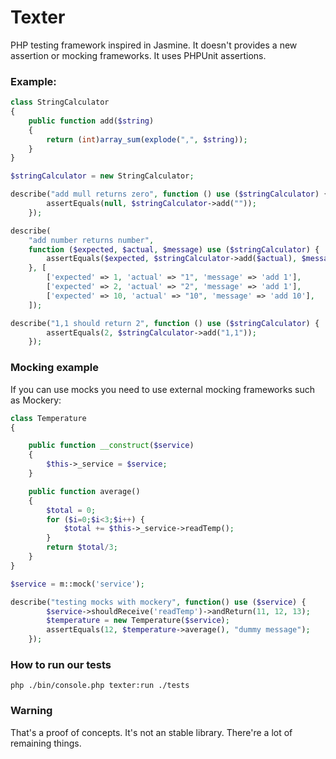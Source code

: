 # Texter

PHP testing framework inspired in Jasmine. It doesn't provides a new assertion or mocking frameworks. It uses PHPUnit assertions.

### Example:

```php
class StringCalculator
{
    public function add($string)
    {
        return (int)array_sum(explode(",", $string));
    }
}

$stringCalculator = new StringCalculator;

describe("add mull returns zero", function () use ($stringCalculator) {
        assertEquals(null, $stringCalculator->add(""));
    });

describe(
    "add number returns number",
    function ($expected, $actual, $message) use ($stringCalculator) {
        assertEquals($expected, $stringCalculator->add($actual), $message);
    }, [
        ['expected' => 1, 'actual' => "1", 'message' => 'add 1'],
        ['expected' => 2, 'actual' => "2", 'message' => 'add 1'],
        ['expected' => 10, 'actual' => "10", 'message' => 'add 10'],
    ]);

describe("1,1 should return 2", function () use ($stringCalculator) {
        assertEquals(2, $stringCalculator->add("1,1"));
    });

```

### Mocking example

If you can use mocks you need to use external mocking frameworks such as Mockery:
```php
class Temperature
{

    public function __construct($service)
    {
        $this->_service = $service;
    }

    public function average()
    {
        $total = 0;
        for ($i=0;$i<3;$i++) {
            $total += $this->_service->readTemp();
        }
        return $total/3;
    }
}

$service = m::mock('service');

describe("testing mocks with mockery", function() use ($service) {
        $service->shouldReceive('readTemp')->andReturn(11, 12, 13);
        $temperature = new Temperature($service);
        assertEquals(12, $temperature->average(), "dummy message");
    });
```

### How to run our tests

```
php ./bin/console.php texter:run ./tests
```

### Warning

That's a proof of concepts. It's not an stable library. There're a lot of remaining things.